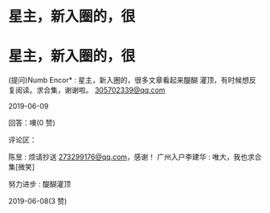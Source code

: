 # 星主，新入圈的，很

# 星主，新入圈的，很

(提问)Numb Encor* : 星主，新入圈的，很多文章看起来醍醐 灌顶，有时候想反复阅读。求合集，谢谢啦。 305702339@qq.com

2019-06-09

回答：噢(0 赞)

评论区：

陈昱 : 烦请抄送 273299176@qq.com，感谢！ 广州入户李建华 : 唯大，我也求合集[微笑]

努力进步 : 醍醐灌顶

2019-06-08(3 赞)